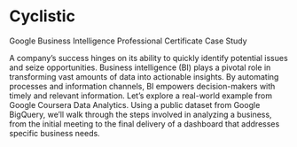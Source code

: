 # Cyclistic
Google Business Intelligence Professional Certificate Case Study

A company’s success hinges on its ability to quickly identify potential issues and seize opportunities. Business
intelligence (BI) plays a pivotal role in transforming vast amounts of data into actionable insights. By
automating processes and information channels, BI empowers decision-makers with timely and relevant
information.
Let’s explore a real-world example from Google Coursera Data Analytics. Using a public dataset from Google
BigQuery, we’ll walk through the steps involved in analyzing a business, from the initial meeting to the final
delivery of a dashboard that addresses specific business needs.
